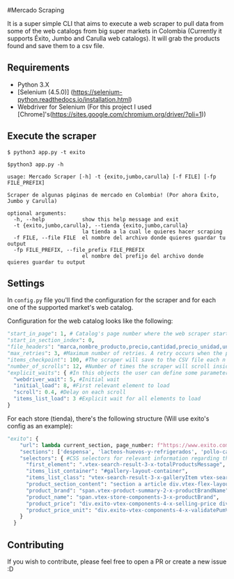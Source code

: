#Mercado Scraping

It is a super simple CLI that aims to execute a web scraper to pull data from some of the web catalogs from big super markets in Colombia (Currently it supports Éxito, Jumbo and Carulla web catalogs). It will grab the products found and save them to a csv file.

## Requirements

- Python 3.X
- [Selenium (4.5.0)] (https://selenium-python.readthedocs.io/installation.html) 
- Webdriver for Selenium (For this project I used [Chrome]'s(https://sites.google.com/chromium.org/driver/?pli=1))

## Execute the scraper

```
$ python3 app.py -t exito
```

```
$python3 app.py -h

usage: Mercado Scraper [-h] -t {exito,jumbo,carulla} [-f FILE] [-fp FILE_PREFIX]

Scraper de algunas páginas de mercado en Colombia! (Por ahora Éxito, Jumbo y Carulla)

optional arguments:
  -h, --help            show this help message and exit
  -t {exito,jumbo,carulla}, --tienda {exito,jumbo,carulla}
                        la tienda a la cual le quieres hacer scraping
  -f FILE, --file FILE  el nombre del archivo donde quieres guardar tu output
  -fp FILE_PREFIX, --file_prefix FILE_PREFIX
                        el nombre del prefijo del archivo donde quieres guardar tu output
```

## Settings

In `config.py` file you'll find the configuration for the scraper and for each one of the supported market's web catalog.

Configuration for the web catalog looks like the following:

```python
"start_in_page": 1, # Catalog's page number where the web scraper starts
"start_in_section_index": 0,
"file_headers": "marca,nombre_producto,precio,cantidad,precio_unidad,unidad,seccion\n", #Generate CSV file headers
"max_retries": 3, #Maximum number of retries. A retry occurs when the page does not load correctly or no elements are found. Once the maximum number of retries has been reach, the scraper saves and quits
"items_checkpoint": 100, #The scraper will save to the CSV file each n parsed items
"number_of_scrolls": 12, #Number of times the scraper will scroll inside the catalog. On each scroll it will wait few seconds for it to load completely (As the catalogs are dynamically loaded)
"explicit_waits": { #In this objects the user can define some parameters regarding the wait times for some processes made by the scraper (integers represent seconds)
  "webdriver_wait": 5, #Initial wait
  "initial_load": 8, #First relevant element to load
  "scroll": 0.4, #Delay on each scroll
  "items_list_load": 3 #Explicit wait for all elements to load
}

```

For each store (tienda), there's the following structure (Will use exito's config as an example):

```python
"exito": {
    "url": lambda current_section, page_number: f"https://www.exito.com/mercado/{current_section}/?layout=one&page={page_number}", #Builds a string with the right url for the scraper
    "sections": ['despensa', 'lacteos-huevos-y-refrigerados', 'pollo-carne-y-pescado', 'frutas-y-verduras', 'despensa/enlatados-y-conservas', 'delicatessen', 'vinos-y-licores', 'snacks', 'panaderia-y-reposteria', 'aseo-del-hogar', 'despensa/bebidas'], #Array with the most common "sections" (aisles ?) found in the web catalog
    "selectors": { #CSS selectors for relevant information regarding the products in the catalog
      "first_element": ".vtex-search-result-3-x-totalProductsMessage",
      "items_list_container": "#gallery-layout-container",
      "items_list_class": "vtex-search-result-3-x-galleryItem vtex-search-result-3-x-galleryItem--normal vtex-search-result-3-x-galleryItem--one pa4",
      "product_section_content": "section a article div.vtex-flex-layout-0-x-flexRowContent--product-info-down-mobile",
      "product_brand": "span.vtex-product-summary-2-x-productBrandName",
      "product_name": "span.vtex-store-components-3-x-productBrand",
      "product_price": "div.exito-vtex-components-4-x-selling-price div.exito-vtex-components-4-x-PricePDP span.exito-vtex-components-4-x-currencyContainer",
      "product_price_unit": "div.exito-vtex-components-4-x-validatePumValue"
    }
  }
```

## Contributing

If you wish to contribute, please feel free to open a PR or create a new issue :D